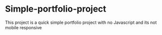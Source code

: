 # Simple-portfolio-project
This project is a quick simple portfolio project with no Javascript and its not mobile responsive 
